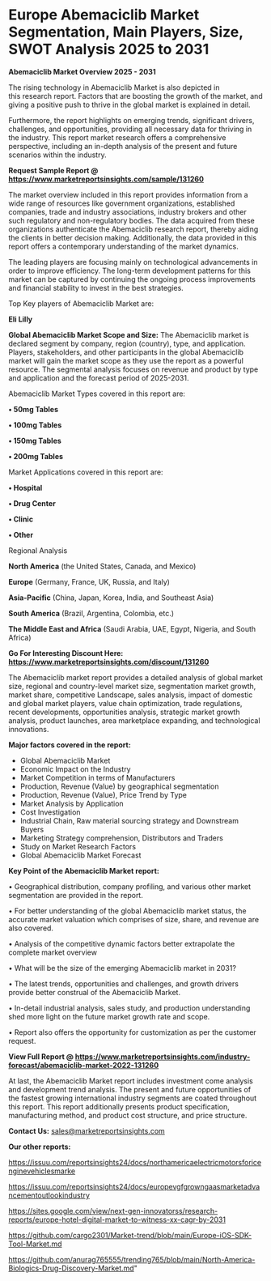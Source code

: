 # Europe Abemaciclib Market Segmentation, Main Players, Size, SWOT Analysis 2025 to 2031

<Strong> Abemaciclib Market Overview 2025 - 2031</strong>

The rising technology in Abemaciclib Market is also depicted in this research report. Factors that are boosting the growth of the market, and giving a positive push to thrive in the global market is explained in detail.

Furthermore, the report highlights on emerging trends, significant drivers, challenges, and opportunities, providing all necessary data for thriving in the industry. This report market research offers a comprehensive perspective, including an in-depth analysis of the present and future scenarios within the industry.

<strong>Request Sample Report @ <a href=https://www.marketreportsinsights.com/sample/131260>https://www.marketreportsinsights.com/sample/131260</a></strong>

The market overview included in this report provides information from a wide range of resources like government organizations, established companies, trade and industry associations, industry brokers and other such regulatory and non-regulatory bodies. The data acquired from these organizations authenticate the Abemaciclib research report, thereby aiding the clients in better decision making. Additionally, the data provided in this report offers a contemporary understanding of the market dynamics.

The leading players are focusing mainly on technological advancements in order to improve efficiency. The long-term development patterns for this market can be captured by continuing the ongoing process improvements and financial stability to invest in the best strategies.

Top Key players of Abemaciclib Market are:

<strong>Eli Lilly</strong>

<strong><b>Global Abemaciclib Market Scope and Size:</b></strong>
The Abemaciclib market is declared segment by company, region (country), type, and application. Players, stakeholders, and other participants in the global Abemaciclib market will gain the market scope as they use the report as a powerful resource. The segmental analysis focuses on revenue and product by type and application and the forecast period of 2025-2031.

Abemaciclib Market Types covered in this report are:

<strong>• 50mg Tables

• 100mg Tables

• 150mg Tables

• 200mg Tables</strong>

Market Applications covered in this report are:

<strong>• Hospital

• Drug Center

• Clinic

• Other</strong> 

Regional Analysis

<strong>North America</strong> (the United States, Canada, and Mexico)

<strong>Europe</strong> (Germany, France, UK, Russia, and Italy)

<strong>Asia-Pacific</strong> (China, Japan, Korea, India, and Southeast Asia)

<strong>South America</strong> (Brazil, Argentina, Colombia, etc.)

<strong>The Middle East and Africa</strong> (Saudi Arabia, UAE, Egypt, Nigeria, and South Africa)

<strong>Go For Interesting Discount Here: <a href=https://www.marketreportsinsights.com/discount/131260>https://www.marketreportsinsights.com/discount/131260</a></strong>

The Abemaciclib market report provides a detailed analysis of global market size, regional and country-level market size, segmentation market growth, market share, competitive Landscape, sales analysis, impact of domestic and global market players, value chain optimization, trade regulations, recent developments, opportunities analysis, strategic market growth analysis, product launches, area marketplace expanding, and technological innovations.

<strong><b>Major factors covered in the report:</b></strong>
<ul>
  <li>Global Abemaciclib Market </li>
  <li>Economic Impact on the Industry</li>
  <li>Market Competition in terms of Manufacturers</li>
  <li>Production, Revenue (Value) by geographical segmentation</li>
  <li>Production, Revenue (Value), Price Trend by Type</li>
  <li>Market Analysis by Application</li>
  <li>Cost Investigation</li>
  <li>Industrial Chain, Raw material sourcing strategy and Downstream Buyers</li>
  <li>Marketing Strategy comprehension, Distributors and Traders</li>
  <li>Study on Market Research Factors</li>
  <li>Global Abemaciclib Market Forecast</li>
</ul>

<strong><b>Key Point of the Abemaciclib Market report:</b></strong>

• Geographical distribution, company profiling, and various other market segmentation are provided in the report.

• For better understanding of the global Abemaciclib market status, the accurate market valuation which comprises of size, share, and revenue are also covered.

• Analysis of the competitive dynamic factors better extrapolate the complete market overview

• What will be the size of the emerging Abemaciclib market in 2031?

• The latest trends, opportunities and challenges, and growth drivers provide better construal of the Abemaciclib Market.

• In-detail industrial analysis, sales study, and production understanding shed more light on the future market growth rate and scope.

• Report also offers the opportunity for customization as per the customer request.

<strong><b>View Full Report @ <a href=https://www.marketreportsinsights.com/industry-forecast/abemaciclib-market-2022-131260>https://www.marketreportsinsights.com/industry-forecast/abemaciclib-market-2022-131260</a></b></strong>


At last, the Abemaciclib Market report includes investment come analysis and development trend analysis. The present and future opportunities of the fastest growing international industry segments are coated throughout this report. This report additionally presents product specification, manufacturing method, and product cost structure, and price structure.

<strong>Contact Us:</strong>
sales@marketreportsinsights.com

<strong>Our other reports:</strong>

<a href=https://issuu.com/reportsinsights24/docs/northamericaelectricmotorsforicenginevehiclesmarke>https://issuu.com/reportsinsights24/docs/northamericaelectricmotorsforicenginevehiclesmarke</a>

<a href=https://issuu.com/reportsinsights24/docs/europevgfgrowngaasmarketadvancementoutlookindustry>https://issuu.com/reportsinsights24/docs/europevgfgrowngaasmarketadvancementoutlookindustry</a>

<a href=https://sites.google.com/view/next-gen-innovatorss/research-reports/europe-hotel-digital-market-to-witness-xx-cagr-by-2031>https://sites.google.com/view/next-gen-innovatorss/research-reports/europe-hotel-digital-market-to-witness-xx-cagr-by-2031</a>

<a href=https://github.com/cargo2301/Market-trend/blob/main/Europe-iOS-SDK-Tool-Market.md>https://github.com/cargo2301/Market-trend/blob/main/Europe-iOS-SDK-Tool-Market.md</a>

<a href=https://github.com/anurag765555/trending765/blob/main/North-America-Biologics-Drug-Discovery-Market.md>https://github.com/anurag765555/trending765/blob/main/North-America-Biologics-Drug-Discovery-Market.md</a>"
